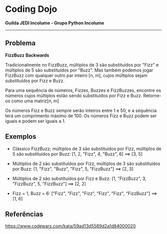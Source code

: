 # Coding Dojo

**Guilda JEDI Incolume - Grupo Python Incolume**

---

## Problema

**FizzBuzz Backwards**

Tradicionalmente no FizzBuzz, múltiplos de 3 são substituídos por "Fizz" e múltiplos de 5 são substituídos por "Buzz". Mas também podemos jogar FizzBuzz com qualquer outro par inteiro [n, m], cujos múltiplos sejam substituídos por Fizz e Buzz.

Para uma sequência de números, Fizzes, Buzzes e FizzBuzzes, encontre os números cujos múltiplos estão sendo substituídos por Fizz e Buzz. Retorne-os como uma matriz[n, m]

Os números Fizz e Buzz sempre serão inteiros entre 1 e 50, e a sequência terá um comprimento máximo de 100. Os números Fizz e Buzz podem ser iguais e podem ser iguais a 1.

## Exemplos

- Clássico FizzBuzz; múltiplos de 3 são substituídos por Fizz, múltiplos de 5 são substituídos por Buzz:
[1, 2, "Fizz", 4, "Buzz", 6]  ==>  [3, 5]

- Múltiplos de 2 são substituídos por Fizz, múltiplos de 3 são substituídos por Buzz:
[1, "Fizz", "Buzz", "Fizz", 5, "FizzBuzz"]  ==>  [2, 3]

- Múltiplos de 2 são substituídos por Fizz e Buzz:
[1, "FizzBuzz", 3, "FizzBuzz", 5, "FizzBuzz"]  ==>  [2, 2]

- Fizz = 1, Buzz = 6:
["Fizz", "Fizz", "Fizz", "Fizz", "Fizz", "FizzBuzz"]  ==>  [1, 6]


## Referências

https://www.codewars.com/kata/59ad13d5589d2a1d84000020
